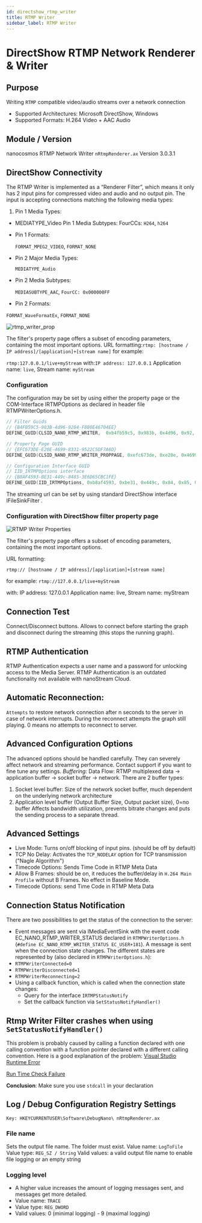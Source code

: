 ```yaml
---
id: directshow_rtmp_writer
title: RTMP Writer
sidebar_label: RTMP Writer
---
```


# DirectShow RTMP Network Renderer & Writer

## Purpose

Writing `RTMP` compatible video/audio streams over a network connection

  * Supported Architectures: Microsoft DirectShow, Windows 
  * Supported Formats: H.264 Video + AAC Audio


## Module / Version

nanocosmos RTMP Network Writer
`nRtmpRenderer.ax` Version 3.0.3.1


## DirectShow Connectivity

The RTMP Writer is implemented as a “Renderer Filter”, which means it only has 2 input pins for compressed video and audio and no output pin.
The input is accepting connections matching the following media types:

1. Pin 1 Media Types:
- MEDIATYPE_Video
  Pin 1 Media Subtypes:
  	FourCCs: `H264`, `h264`


* Pin 1 Formats:

  `FORMAT_MPEG2_VIDEO`, `FORMAT_NONE`


* Pin 2 Major Media Types:

  `MEDIATYPE_Audio`


* Pin 2 Media Subtypes:

  `MEDIASUBTYPE_AAC`, `FourCC: 0x000000FF`


* Pin 2 Formats:
 
 `FORMAT_WaveFormatEx`,  `FORMAT_NONE`

![rtmp_writer_prop](img/windows_networkwriter_properties.png)

The filter's property page offers a subset of encoding parameters, containing the most important options.
URL formatting:`rtmp: [hostname / IP address]/[application]+[stream name]`  for  example:

`rtmp:127.0.0.1/live+myStream` with:`IP address: 127.0.0.1`
Application name: `live`, Stream name: `myStream`



### Configuration

The configuration may be set by using either the property page or the COM-Interface IRTMPOptions as declared in header file RTMPWriterOptions.h.

```c
// Filter Guids
// {B4FB59C5-983B-4d96-9204-F8B0E46704EE}
DEFINE_GUID(CLSID_NANO_RTMP_WRITER,  0xb4fb59c5, 0x983b, 0x4d96, 0x92, 0x4, 0xf8, 0xb0, 0xe4, 0x67, 0x4, 0xee);

// Property Page GUID
// {EFC673DE-E20E-4699-8331-9522C5DF7A6D}
DEFINE_GUID(CLSID_NANO_RTMP_WRITER_PROPPAGE, 0xefc673de, 0xe20e, 0x4699, 0x83, 0x31, 0x95, 0x22, 0xc5, 0xdf, 0x7a, 0x6d);

// Configuration Interface GUID
// IID_IRTMPOptions interface
// {B8AF4593-BE31-449c-8485-3E6D65CBC1FE}
DEFINE_GUID(IID_IRTMPOptions, 0xb8af4593, 0xbe31, 0x449c, 0x84, 0x85, 0x3e, 0x6d, 0x65, 0xcb, 0xc1, 0xfe)
```

The streaming url can be set by using standard DirectShow interface IFileSinkFilter .

### Configuration with DirectShow filter property page

![RTMP Writer Properties](/img/nanostream/directshow/directshow_rtmp_writer_properties.png)

The filter's property page offers a subset of encoding parameters, containing the most important options.

URL formatting:

`rtmp:// [hostname / IP address]/[application]+[stream name]`

for example:
`rtmp://127.0.0.1/live+myStream`

with:
IP address: 127.0.0.1
Application name: live,   Stream name: myStream




## Connection Test

Connect/Disconnect buttons. Allows to connect before starting the graph and disconnect during the streaming (this stops the running graph).



## RTMP Authentication

RTMP Authentication expects a user name and a password for unlocking access to the Media Server. RTMP Authentication is an outdated functionality not available with nanoStream Cloud.



## Automatic Reconnection:

`Attempts` to restore network connection after n seconds to the server in case of network interrupts. During the reconnect attempts the graph still playing. 0 means no attempts to reconnect to server.



## Advanced Configuration Options

The advanced options should be handled carefully. They can severely affect network and streaming performance. Contact support if you want to fine tune any settings.
*Buffering:*
Data Flow: RTMP multiplexed data → application buffer → socket buffer → network.
There are 2 buffer types:

1. Socket level buffer: Size of the network socket buffer, much dependent on the underlying network architecture
2. Application level buffer (Output Buffer Size, Output packet size), 0=no buffer Affects bandwidth utilization, prevents bitrate changes and puts the sending process to a separate thread.



## Advanced Settings

- Live Mode: Turns on/off blocking of input pins. (should be off by default)
- TCP No Delay: Activates the `TCP_NODELAY` option for TCP transmission ("Nagle Algorithm")
- Timecode Options: Sends Time Code in RTMP Meta Data
- Allow B Frames: should be on, it reduces the buffer/delay in `H.264 Main Profile` without B Frames. No effect in Baseline Mode.
- Timecode Options: send Time Code in RTMP Meta Data



## Connection Status Notification

There are two possibilities to get the status of the connection to the server:
- Event messages are sent via IMediaEventSink with the event code EC_NANO_RTMP_WRITER_STATUS declared in `RTMPWriterOptions.h` (`#define EC_NANO_RTMP_WRITER_STATUS EC_USER+181`). A message is sent when the connection state changes. The different states are represented by (also declared in `RTMPWriterOptions.h`):
- `RTMPWriterConnected=0`
- `RTMPWriterDisconnected=1`
- `RTMPWriterReconnecting=2`
- Using a callback function, which is called when the connection state changes:
  - Query for the interface `IRTMPStatusNotify`
  - Set the callback function via `SetStatusNotifyHandler()`



## Rtmp Writer Filter crashes when using `SetStatusNotifyHandler()`

This problem is probably caused by calling a function declared with one calling convention with a function pointer declared with a different calling convention. Here is a good explanation of the problem:
[Visual Studio Runtime Error](http://stackoverflow.com/questions/301655/c-visual-studio-runtime-error)

[Run Time Check Failure](http://stackoverflow.com/questions/10079625/c-run-time-check-failure-0-the-value-of-esp-was-not-properly-saved-across-a)



**Conclusion**: Make sure you use `stdcall` in your declaration



## Log / Debug Configuration Registry Settings

`Key: HKEYCURRENTUSER\Software\DebugNano\ nRtmpRenderer.ax`
### File name
Sets the output file name. The folder must exist.
Value name: `LogToFile`
Value type: `REG_SZ / String`
Valid values: a valid output file name to enable file logging or an empty string

### Logging level
- A higher value increases the amount of logging messages sent, and messages get more detailed.
- Value name: `TRACE`
- Value type: `REG_DWORD`
- Valid values: 0 (minimal logging) - 9 (maximal logging)
